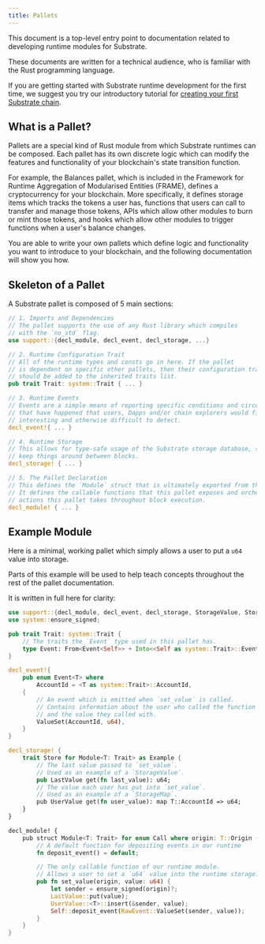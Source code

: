 ```yaml
---
title: Pallets
---
```


This document is a top-level entry point to documentation related to developing runtime modules for
Substrate.

These documents are written for a technical audience, who is familiar with the Rust programming
language.

If you are getting started with Substrate runtime development for the first time, we suggest you try
our introductory tutorial for
[creating your first Substrate chain](../../tutorials/create-your-first-substrate-chain).

## What is a Pallet?

Pallets are a special kind of Rust module from which Substrate runtimes can be composed. Each pallet
has its own discrete logic which can modify the features and functionality of your blockchain's
state transition function.

For example, the Balances pallet, which is included in the Framework for Runtime Aggregation of
Modularised Entities (FRAME), defines a cryptocurrency for your blockchain. More specifically, it
defines storage items which tracks the tokens a user has, functions that users can call to transfer
and manage those tokens, APIs which allow other modules to burn or mint those tokens, and hooks
which allow other modules to trigger functions when a user's balance changes.

You are able to write your own pallets which define logic and functionality you want to introduce to
your blockchain, and the following documentation will show you how.

## Skeleton of a Pallet

A Substrate pallet is composed of 5 main sections:

```rust
// 1. Imports and Dependencies
// The pallet supports the use of any Rust library which compiles
// with the `no_std` flag.
use support::{decl_module, decl_event, decl_storage, ...}

// 2. Runtime Configuration Trait
// All of the runtime types and consts go in here. If the pallet
// is dependent on specific other pallets, then their configuration traits
// should be added to the inherited traits list.
pub trait Trait: system::Trait { ... }

// 3. Runtime Events
// Events are a simple means of reporting specific conditions and circumstances
// that have happened that users, Dapps and/or chain explorers would find
// interesting and otherwise difficult to detect.
decl_event!{ ... }

// 4. Runtime Storage
// This allows for type-safe usage of the Substrate storage database, so you can
// keep things around between blocks.
decl_storage! { ... }

// 5. The Pallet Declaration
// This defines the `Module` struct that is ultimately exported from this pallet.
// It defines the callable functions that this pallet exposes and orchestrates
// actions this pallet takes throughout block execution.
decl_module! { ... }
```

## Example Module

Here is a minimal, working pallet which simply allows a user to put a `u64` value into storage.

Parts of this example will be used to help teach concepts throughout the rest of the pallet
documentation.

It is written in full here for clarity:

```rust
use support::{decl_module, decl_event, decl_storage, StorageValue, StorageMap};
use system::ensure_signed;

pub trait Trait: system::Trait {
	// The traits the `Event` type used in this pallet has.
	type Event: From<Event<Self>> + Into<<Self as system::Trait>::Event>;
}

decl_event!{
	pub enum Event<T> where
		AccountId = <T as system::Trait>::AccountId,
	{
		// An event which is emitted when `set_value` is called.
		// Contains information about the user who called the function
		// and the value they called with.
		ValueSet(AccountId, u64),
	}
}

decl_storage! {
	trait Store for Module<T: Trait> as Example {
		// The last value passed to `set_value`.
		// Used as an example of a `StorageValue`.
		pub LastValue get(fn last_value): u64;
		// The value each user has put into `set_value`.
		// Used as an example of a `StorageMap`.
		pub UserValue get(fn user_value): map T::AccountId => u64;
	}
}

decl_module! {
	pub struct Module<T: Trait> for enum Call where origin: T::Origin {
		// A default function for depositing events in our runtime
		fn deposit_event() = default;

		// The only callable function of our runtime module.
		// Allows a user to set a `u64` value into the runtime storage.
		pub fn set_value(origin, value: u64) {
			let sender = ensure_signed(origin)?;
			LastValue::put(value);
			UserValue::<T>::insert(&sender, value);
			Self::deposit_event(RawEvent::ValueSet(sender, value));
		}
	}
}
```
